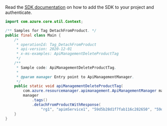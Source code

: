 Read the [SDK documentation](https://github.com/Azure/azure-sdk-for-java/blob/azure-resourcemanager-apimanagement_1.0.0-beta.2/sdk/apimanagement/azure-resourcemanager-apimanagement/README.md) on how to add the SDK to your project and authenticate.

```java
import com.azure.core.util.Context;

/** Samples for Tag DetachFromProduct. */
public final class Main {
    /*
     * operationId: Tag_DetachFromProduct
     * api-version: 2020-12-01
     * x-ms-examples: ApiManagementDeleteProductTag
     */
    /**
     * Sample code: ApiManagementDeleteProductTag.
     *
     * @param manager Entry point to ApiManagementManager.
     */
    public static void apiManagementDeleteProductTag(
        com.azure.resourcemanager.apimanagement.ApiManagementManager manager) {
        manager
            .tags()
            .detachFromProductWithResponse(
                "rg1", "apimService1", "59d5b28d1f7fab116c282650", "59d5b28e1f7fab116402044e", Context.NONE);
    }
}
```
